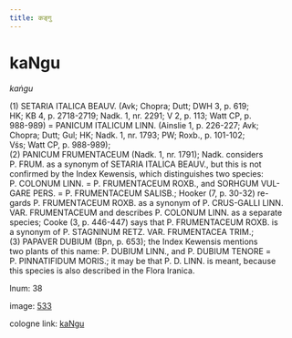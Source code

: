 ```yaml
---
title: कङ्गु
---
```


# kaNgu

<i>kaṅgu</i>  <div n="P" />(1) <bot>SETARIA ITALICA BEAUV.</bot> (Avk; Chopra; Dutt; DWH 3, p. 619; <div n="lb" />HK; KB 4, p. 2718-2719; Nadk. 1, nr. 2291; V 2, p. 113; Watt CP, p. <div n="lb" />988-989) = <bot>PANICUM ITALICUM LINN.</bot> (Ainslie 1, p. 226-227; Avk; <div n="lb" />Chopra; Dutt; Gul; HK; Nadk. 1, nr. 1793; PW; Roxb., p. 101-102; <div n="lb" />Vśs; Watt CP, p. 988-989); <div n="P" />(2) <bot>PANICUM FRUMENTACEUM</bot> (Nadk. 1, nr. 1791); Nadk. considers <div n="lb" /><bot>P. FRUM.</bot> as a synonym of <bot>SETARIA ITALICA BEAUV.</bot>, but this is not <div n="lb" />confirmed by the Index Kewensis, which distinguishes two species: <div n="lb" /><bot>P. COLONUM LINN.</bot> = <bot>P. FRUMENTACEUM ROXB.</bot>, and <bot>SORHGUM VUL- <div n="lb" />GARE PERS.</bot> = <bot>P. FRUMENTACEUM SALISB.</bot>; Hooker (7, p. 30-32) re- <div n="lb" />gards <bot>P. FRUMENTACEUM ROXB.</bot> as a synonym of <bot>P. CRUS</bot>-<bot>GALLI LINN. <div n="lb" />VAR. FRUMENTACEUM</bot> and describes <bot>P. COLONUM LINN.</bot> as a separate <div n="lb" />species; Cooke (3, p. 446-447) says that <bot>P. FRUMENTACEUM ROXB.</bot> is <div n="lb" />a synonym of <bot>P. STAGNINUM RETZ. VAR. FRUMENTACEA TRIM.</bot>; <div n="P" />(3) <bot>PAPAVER DUBIUM</bot> (Bpn, p. 653); the Index Kewensis mentions <div n="lb" />two plants of this name: <bot>P. DUBIUM LINN.</bot>, and <bot>P. DUBIUM TENORE</bot> = <div n="lb" /><bot>P. PINNATIFIDUM MORIS.</bot>; it may be that <bot>P. D. LINN.</bot> is meant, because <div n="lb" />this species is also described in the Flora Iranica.

lnum: 38

image: [533](https://www.sanskrit-lexicon.uni-koeln.de/scans/csl-apidev/servepdf.php?dict=snp&page=533)

cologne link: [kaNgu](https://sanskrit-lexicon.uni-koeln.de/scans/csl-apidev/getword.php?dict=snp&key=kaNgu)

